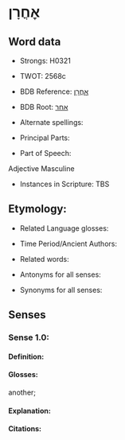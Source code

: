 # אׇחֳרָן

<!-- Status: S2="NeedsEdits" -->
<!-- Lexica used for edits:   -->

## Word data

* Strongs: H0321

* TWOT: 2568c

* BDB Reference: [אׇחֳרָן](rc://en/bdb/dict/xa.ak.ae)

* BDB Root: [אחר](rc://en/bdb/dict/xa.ak.aa)

* Alternate spellings:

* Principal Parts:

* Part of Speech:

Adjective Masculine

* Instances in Scripture: TBS

## Etymology:

* Related Language glosses:

* Time Period/Ancient Authors:

* Related words:

* Antonyms for all senses:

* Synonyms for all senses:

## Senses

### Sense 1.0:

#### Definition:

#### Glosses:

another; 

#### Explanation:

#### Citations:



